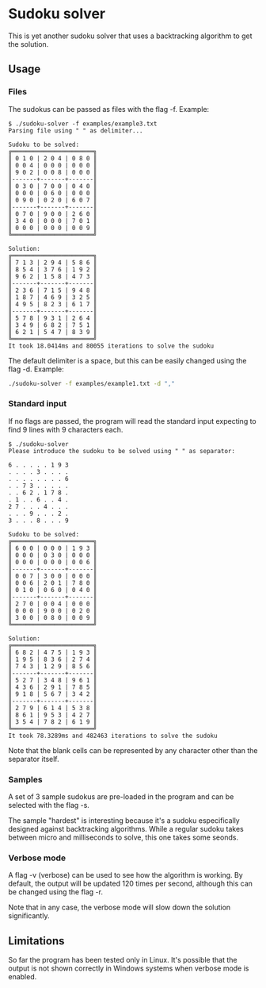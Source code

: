 # Sudoku solver

This is yet another sudoku solver that uses a backtracking algorithm
to get the solution.

## Usage

### Files

The sudokus can be passed as files with the flag -f. Example:

```
$ ./sudoku-solver -f examples/example3.txt
Parsing file using " " as delimiter...

Sudoku to be solved:
╔═══════════════════════╗
║ 0 1 0 | 2 0 4 | 0 8 0 ║
║ 0 0 4 | 0 0 0 | 0 0 0 ║
║ 9 0 2 | 0 0 8 | 0 0 0 ║
║-------+-------+-------║
║ 0 3 0 | 7 0 0 | 0 4 0 ║
║ 0 0 0 | 0 6 0 | 0 0 0 ║
║ 0 9 0 | 0 2 0 | 6 0 7 ║
║-------+-------+-------║
║ 0 7 0 | 9 0 0 | 2 6 0 ║
║ 3 4 0 | 0 0 0 | 7 0 1 ║
║ 0 0 0 | 0 0 0 | 0 0 9 ║
╚═══════════════════════╝

Solution:
╔═══════════════════════╗
║ 7 1 3 | 2 9 4 | 5 8 6 ║
║ 8 5 4 | 3 7 6 | 1 9 2 ║
║ 9 6 2 | 1 5 8 | 4 7 3 ║
║-------+-------+-------║
║ 2 3 6 | 7 1 5 | 9 4 8 ║
║ 1 8 7 | 4 6 9 | 3 2 5 ║
║ 4 9 5 | 8 2 3 | 6 1 7 ║
║-------+-------+-------║
║ 5 7 8 | 9 3 1 | 2 6 4 ║
║ 3 4 9 | 6 8 2 | 7 5 1 ║
║ 6 2 1 | 5 4 7 | 8 3 9 ║
╚═══════════════════════╝
It took 18.0414ms and 80055 iterations to solve the sudoku
```

The default delimiter is a space, but this can be easily changed using the flag -d. Example:

```bash
./sudoku-solver -f examples/example1.txt -d ","
```

### Standard input

If no flags are passed, the program will read the standard input expecting to find 9
lines with 9 characters each.

```
$ ./sudoku-solver
Please introduce the sudoku to be solved using " " as separator:

6 . . . . . 1 9 3
. . . . 3 . . . .
. . . . . . . . 6
. . 7 3 . . . . .
. . 6 2 . 1 7 8 .
. 1 . . 6 . . 4 .
2 7 . . . 4 . . .
. . . 9 . . . 2 .
3 . . . 8 . . . 9

Sudoku to be solved:
╔═══════════════════════╗
║ 6 0 0 | 0 0 0 | 1 9 3 ║
║ 0 0 0 | 0 3 0 | 0 0 0 ║
║ 0 0 0 | 0 0 0 | 0 0 6 ║
║-------+-------+-------║
║ 0 0 7 | 3 0 0 | 0 0 0 ║
║ 0 0 6 | 2 0 1 | 7 8 0 ║
║ 0 1 0 | 0 6 0 | 0 4 0 ║
║-------+-------+-------║
║ 2 7 0 | 0 0 4 | 0 0 0 ║
║ 0 0 0 | 9 0 0 | 0 2 0 ║
║ 3 0 0 | 0 8 0 | 0 0 9 ║
╚═══════════════════════╝

Solution:
╔═══════════════════════╗
║ 6 8 2 | 4 7 5 | 1 9 3 ║
║ 1 9 5 | 8 3 6 | 2 7 4 ║
║ 7 4 3 | 1 2 9 | 8 5 6 ║
║-------+-------+-------║
║ 5 2 7 | 3 4 8 | 9 6 1 ║
║ 4 3 6 | 2 9 1 | 7 8 5 ║
║ 9 1 8 | 5 6 7 | 3 4 2 ║
║-------+-------+-------║
║ 2 7 9 | 6 1 4 | 5 3 8 ║
║ 8 6 1 | 9 5 3 | 4 2 7 ║
║ 3 5 4 | 7 8 2 | 6 1 9 ║
╚═══════════════════════╝
It took 78.3289ms and 482463 iterations to solve the sudoku
```

Note that the blank cells can be represented by any character other than the separator itself.

### Samples

A set of 3 sample sudokus are pre-loaded in the program and can be selected
with the flag -s.

The sample "hardest" is interesting because it's a sudoku especifically designed against backtracking
algorithms. While a regular sudoku takes between micro and milliseconds to solve, this one takes some
seonds.

### Verbose mode

A flag -v (verbose) can be used to see how the algorithm is working. By default, the output will be updated
120 times per second, although this can be changed using the flag -r.

Note that in any case, the verbose mode will slow down the solution significantly.

## Limitations

So far the program has been tested only in Linux. It's possible that the
output is not shown correctly in Windows systems when verbose mode is enabled.
